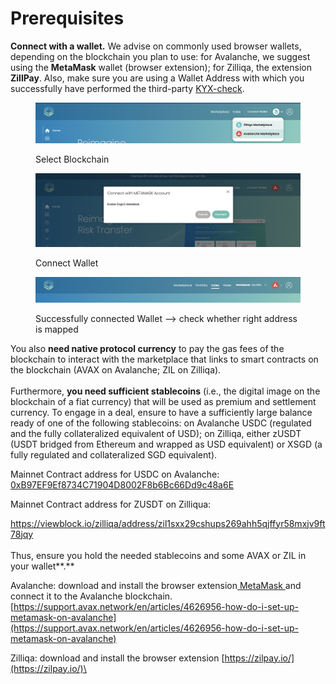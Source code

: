 # Prerequisites

**Connect with a wallet.** We advise on commonly used browser wallets, depending on the blockchain you plan to use: for Avalanche, we suggest using the **MetaMask** wallet (browser extension); for Zilliqa, the extension **ZillPay**. Also, make sure you are using a Wallet Address with which you successfully have performed the third-party [KYX-check](../legal/kyx-aml.md).

<figure><img src="../.gitbook/assets/image (13).png" alt=""><figcaption><p>Select Blockchain</p></figcaption></figure>

<figure><img src="../.gitbook/assets/image (8).png" alt=""><figcaption><p>Connect Wallet</p></figcaption></figure>

<figure><img src="../.gitbook/assets/image (15).png" alt=""><figcaption><p>Successfully connected Wallet --> check whether right address is mapped</p></figcaption></figure>

You also **need native protocol currency** to pay the gas fees of the blockchain to interact with the marketplace that links to smart contracts on the blockchain (AVAX on Avalanche; ZIL on Zilliqa).\
\
Furthermore, **you need sufficient stablecoins** (i.e., the digital image on the blockchain of a fiat currency) that will be used as premium and settlement currency. To engage in a deal, ensure to have a sufficiently large balance ready of one of the following stablecoins: on Avalanche USDC (regulated and the fully collateralized equivalent of USD); on Zilliqa, either zUSDT (USDT bridged from Ethereum and wrapped as USD equivalent) or XSGD (a fully regulated and collateralized SGD equivalent).

Mainnet Contract address for USDC on Avalanche: [0xB97EF9Ef8734C71904D8002F8b6Bc66Dd9c48a6E](https://snowtrace.io/token/0xb97ef9ef8734c71904d8002f8b6bc66dd9c48a6e)

Mainnet Contract address for ZUSDT on Zilliqua:

[https://viewblock.io/zilliqa/address/zil1sxx29cshups269ahh5qjffyr58mxjv9ft78jqy ](https://viewblock.io/zilliqa/address/zil1sxx29cshups269ahh5qjffyr58mxjv9ft78jqy)\
\
Thus, ensure you hold the needed stablecoins and some AVAX or ZIL in your wallet**.**&#x20;

Avalanche: download and install the browser extension[ MetaMask ](https://metamask.io/download/)and connect it to the Avalanche blockchain. [https://support.avax.network/en/articles/4626956-how-do-i-set-up-metamask-on-avalanche](https://support.avax.network/en/articles/4626956-how-do-i-set-up-metamask-on-avalanche)

Zilliqa: download and install the browser extension [https://zilpay.io/](https://zilpay.io/)\
